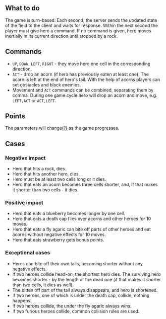 ## What to do

The game is turn-based: Each second, the server sends the updated state of the
field to the client and waits for response. Within the next second the player
must give hero a command. If no command is given, hero moves inertially
in its current direction until stopped by a rock.

## Commands

* `UP`, `DOWN`, `LEFT`, `RIGHT` - they move hero one cell in the
  corresponding direction.
* `ACT` - drop an acorn (if hero has previously eaten at
  least one). The acorn is left at the end of hero's tail. With the help 
  of acorns players can set obstacles and block enemies.
* Movement and `ACT` commands can be combined, separating them by comma. 
  During one game cycle hero will drop an acorn and move, 
  e.g. `LEFT,ACT` or `ACT,LEFT`.

## Points

The parameters will change[(?)](#ask) as the game progresses.

## Cases

### Negative impact

- Hero that hits a rock, dies.
- Hero that hits another hero, dies.
- Hero must be at least two cells long or it dies.
- Hero that eats an acorn becomes three cells shorter, and, if that
  makes it shorter than two cells - it dies.

### Positive impact

- Hero that eats a blueberry becomes longer by one cell.
- Hero that eats a death cap flies over acorns and other heroes for 10 moves.
- Hero that eats a fly agaric can bite off parts of other heroes and eat acorns without
  negative effects for 10 moves.
- Hero that eats strawberry gets bonus points.

### Exceptional cases

- Heros can bite off their own tails, becoming shorter without any negative effects.
- If two heroes collide head-on, the shortest hero dies. The surviving hero becomes
  shorter - by the length of the dead one (if that makes it shorter than two cells, it dies as well).
- The bitten off part of the tail always disappears, and hero is shortened.
- If two heroes, one of which is under the death cap, collide, nothing happens.
- If two heroes collide, the under the fly agaric always wins.
- If two furious heroes collide, common collision rules are used.